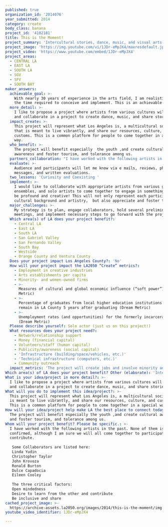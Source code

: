 ```yaml
---
published: true
organization_id: '2014076'
year_submitted: 2014
category: create
body_class: banana
project_id: '4102181'
title: This is the Moment!
project_summary: 'Intercultural stories, dance, music, and visual arts!'
project_image: 'https://img.youtube.com/vi/1JDr-eMpJX4/maxresdefault.jpg'
project_video: 'https://www.youtube.com/embed/1JDr-eMpJX4'
project_areas:
  - CENTRAL LA
  - EAST LA
  - SOUTH LA
  - SGV
  - SFV
  - SOUTH BAY
maker_answers:
  achievable_goal: >-
    With nearly 30 years of experience in the arts field, I am realistic about
    the time required to conceive and implement. This is an achievable goal.
  more_detail: >-
    I like to propose a project where artists from various cultures will engage
    and collaborate in a project to create dance, music, and share stories.
  impact_create: >-
    This project will represent what Los Angeles is, a multicultural society
    that is meant to live vibrantly, and share our resources, culture, and
    customs. This is a common platform for people to come together in a special
    way.
  who_benefit: >-
    The project will benefit especially  the youth ,and create cultural
    awareness and foster tourism, and tolerance among us.
  partners_collaboration: "I have worked with the following artists in the past. None of them is confirmed, although I am sure we will all come together to participate and contribute.\r\n\r\nSome Collaborators are listed here:\r\nLinda Yudin\r\nChristopher Taylor\r\nJohn Krovoza\r\nRonald Burton\r\nDulce Capadocia\r\nEileen Cooley\r\n\r\nThe three critical factors:\r\nOpen mindedness\r\nDesire to learn from the other and contribute\r\nBe inclusive and share\r\n\r\n"
  evaluate: >-
    Audience and participants will let me know via e mails, reviews, phone
    messages, and written evaluations.
  two_lessons: 'Curiosity and Coexisting '
  implement: >-
    I would like to collaborate with appropriate artists from various groups and
    ensembles, and solo artists to come together to engage in something that can
    be profound and creative! This will not only represent each participant's
    cultural background and artistry,  but also appreciate and foster the other.
  major_challenges: >-
    My strategy is to plan, engage collaborators, hold several preliminary
    meetings, and implement necessary steps to go forward with the project.
  Which area(s) of LA does your project benefit?:
    - Central LA
    - East LA
    - South LA
    - San Gabriel Valley
    - San Fernando Valley
    - South Bay
    - Westside
    - Orange County and Ventura County
  Does your project impact Los Angeles County?: 'No'
  How will your project impact the LA2050 “Create” metrics?:
    - Employment in creative industries
    - Arts establishments per capita
    - Minority- and women-owned firms
    - >-
      Measures of cultural and global economic influence (“soft power”) (Dream
      Metric)
    - >-
      Percentage of graduates from local higher education institutions that
      remain in LA County 5 years after graduating (Dream Metric)
    - >-
      Unemployment rates (and opportunities) for the formerly incarcerated
      (Dream Metric)
  Please describe yourself: Solo actor (just us on this project!)
  What resources does your project need?:
    - Network/relationship support
    - Money (financial capital)
    - Volunteers/staff (human capital)
    - Publicity/awareness (social capital)
    - 'Infrastructure (building/space/vehicles, etc.)'
    - 'Technical infrastructure (computers, etc.)'
    - Community outreach
  impact_metrics: 'The project will create jobs and involve minority and women leaders. '
Which area(s) of LA does your project benefit? Other (elaborate): 'Intercultural stories, dance, music, and visual arts!'
What is your idea/project in more detail?: >-
  I like to propose a project where artists from various cultures will engage
  and collaborate in a project to create dance, music, and share stories.
What will you do to implement this idea/project?: >-
  This project will represent what Los Angeles is, a multicultural society that
  is meant to live vibrantly, and share our resources, culture, and customs.
  This is a common platform for people to come together in a special way.
How will your idea/project help make LA the best place to connect today? In LA2050?: >-
  The project will benefit especially the youth ,and create cultural awareness
  and foster tourism, and tolerance among us.
Whom will your project benefit? Please be specific.: >-
  I have worked with the following artists in the past. None of them is
  confirmed, although I am sure we will all come together to participate and
  contribute.
   
   Some Collaborators are listed here:
   Linda Yudin
   Christopher Taylor
   John Krovoza
   Ronald Burton
   Dulce Capadocia
   Eileen Cooley
   
   The three critical factors:
   Open mindedness
   Desire to learn from the other and contribute
   Be inclusive and share
cached_project_image: >-
  https://archive-assets.la2050.org/images/2014/this-is-the-moment/img.youtube.com/vi/1JDr-eMpJX4/maxresdefault.jpg
youtube_video_identifier: 1JDr-eMpJX4

---
```

